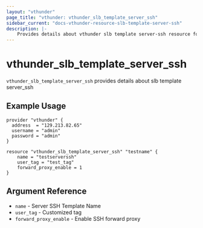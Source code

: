 ```yaml
---
layout: "vthunder"
page_title: "vthunder: vthunder_slb_template_server_ssh"
sidebar_current: "docs-vthunder-resource-slb-template-server-ssh"
description: |-
    Provides details about vthunder slb template server-ssh resource for A10
---
```


# vthunder\_slb\_template\_server\_ssh

`vthunder_slb_template_server_ssh` provides details about slb template server_ssh
## Example Usage


```hcl
provider "vthunder" {
  address  = "129.213.82.65"
  username = "admin"
  password = "admin"
}

resource "vthunder_slb_template_server_ssh" "testname" {
	name = "testserverssh"
	user_tag = "test_tag"
	forward_proxy_enable = 1
}
```

## Argument Reference

* `name` - Server SSH Template Name
* `user_tag` - Customized tag
* `forward_proxy_enable` - Enable SSH forward proxy


